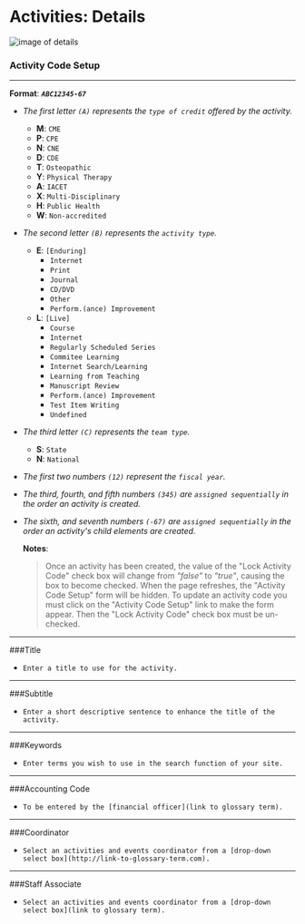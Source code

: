 # Activities: Details

![image of details](https://github.com/cecentral/Project-Central-User-Manual/blob/master/img/activity/details.png)

### Activity Code Setup

<hr>

**Format**: _**```ABC12345-67```**_

- *The first letter ```(A)``` represents the ```type of credit``` offered by the activity.*
	- **M**: ```CME```
	- **P**: ```CPE```
	- **N**: ```CNE```
	- **D**: ```CDE```
	- **T**: ```Osteopathic```
	- **Y**: ```Physical Therapy```
	- **A**: ```IACET```
	- **X**: ```Multi-Disciplinary```
	- **H**: ```Public Health```
	- **W**: ```Non-accredited```

- *The second letter ```(B)``` represents the ```activity type```.*
	- **E**: ```[Enduring]``` 
		- ```Internet```
		- ```Print```
		- ```Journal```
		- ```CD/DVD```
		- ```Other```
		- ```Perform.(ance) Improvement```
	- **L**: ```[Live]```
		- ```Course```
		- ```Internet```
		- ```Regularly Scheduled Series```
		- ```Commitee Learning```
		- ```Internet Search/Learning```
		- ```Learning from Teaching```
		- ```Manuscript Review```
		- ```Perform.(ance) Improvement```
		- ```Test Item Writing```
		- ```Undefined```


- *The third letter ```(C)``` represents the ```team type```.*
	- **S**: ```State```
	- **N**: ```National``` 

- *The first two numbers ```(12)``` represent the ```fiscal year```.*
	
- *The third, fourth, and fifth numbers ```(345)``` are ```assigned sequentially``` in the order an activity is created.*

- *The sixth, and seventh numbers ```(-67)``` are ```assigned sequentially``` in the order an activity's child elements are created.*

	**Notes**:

	>Once an activity has been created, the value of the "Lock Activity Code" check box will change from *"false"* to *"true"*,
	>causing the box to become checked.  When the page refreshes, the "Activity Code Setup" form will be hidden.  To update an 
	>activity code you must click on the "Activity Code Setup" link to make the form appear.  Then the "Lock Activity Code" check 
	>box must be un-checked.


<hr>

###Title
- ```Enter a title to use for the activity.```

<hr>

###Subtitle
- ```Enter a short descriptive sentence to enhance the title of the activity.```

<hr>

###Keywords
- ```Enter terms you wish to use in the search function of your site.```

<hr>

###Accounting Code
- ```To be entered by the [financial officer](link to glossary term).```

<hr>

###Coordinator
- ```Select an activities and events coordinator from a [drop-down select box](http://link-to-glossary-term.com).```

<hr>

###Staff Associate
- ```Select an activities and events coordinator from a [drop-down select box](link to glossary term).```
